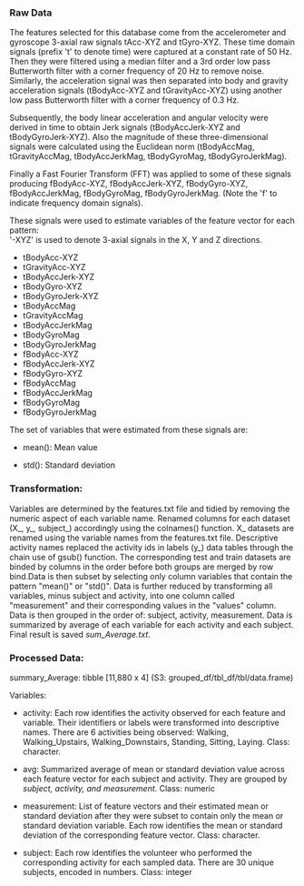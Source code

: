 ### Raw Data 

The features selected for this database come from the accelerometer and gyroscope 3-axial raw signals tAcc-XYZ and tGyro-XYZ. These time domain signals (prefix 't' to denote time) were captured at a constant rate of 50 Hz. Then they were filtered using a median filter and a 3rd order low pass Butterworth filter with a corner frequency of 20 Hz to remove noise. Similarly, the acceleration signal was then separated into body and gravity acceleration signals (tBodyAcc-XYZ and tGravityAcc-XYZ) using another low pass Butterworth filter with a corner frequency of 0.3 Hz. 

Subsequently, the body linear acceleration and angular velocity were derived in time to obtain Jerk signals (tBodyAccJerk-XYZ and tBodyGyroJerk-XYZ). Also the magnitude of these three-dimensional signals were calculated using the Euclidean norm (tBodyAccMag, tGravityAccMag, tBodyAccJerkMag, tBodyGyroMag, tBodyGyroJerkMag). 

Finally a Fast Fourier Transform (FFT) was applied to some of these signals producing fBodyAcc-XYZ, fBodyAccJerk-XYZ, fBodyGyro-XYZ, fBodyAccJerkMag, fBodyGyroMag, fBodyGyroJerkMag. (Note the 'f' to indicate frequency domain signals). 

These signals were used to estimate variables of the feature vector for each pattern:  
'-XYZ' is used to denote 3-axial signals in the X, Y and Z directions.

* tBodyAcc-XYZ
* tGravityAcc-XYZ
* tBodyAccJerk-XYZ
* tBodyGyro-XYZ
* tBodyGyroJerk-XYZ
* tBodyAccMag
* tGravityAccMag
* tBodyAccJerkMag
* tBodyGyroMag
* tBodyGyroJerkMag
* fBodyAcc-XYZ
* fBodyAccJerk-XYZ
* fBodyGyro-XYZ
* fBodyAccMag
* fBodyAccJerkMag
* fBodyGyroMag
* fBodyGyroJerkMag

The set of variables that were estimated from these signals are: 

* mean(): Mean value

* std(): Standard deviation

### Transformation:

Variables are determined by the features.txt file and tidied by removing the numeric aspect of each variable name. Renamed columns for each dataset (X_, y_, subject_) accordingly using the colnames() function. X_ datasets are renamed using the variable names from the features.txt file. Descriptive activity names replaced the activity ids in labels (y_) data tables through the chain use of gsub() function. The corresponding test and train datasets are binded by columns in the order before both groups are merged by row bind.Data is then subset by selecting only column variables that contain the pattern "mean()" or "std()". Data is further reduced by transforming all variables, minus subject and activity, into one column called "measurement" and their corresponding values in the "values" column. Data is then grouped in the order of: subject, activity, measurement. Data is summarized by average of each variable for each activity and each subject. Final result is saved *sum_Average.txt*.

### Processed Data:

summary_Average: tibble [11,880 x 4] (S3: grouped_df/tbl_df/tbl/data.frame)

Variables:

* activity: Each row identifies the activity observed for each feature and variable. Their identifiers or labels were transformed into descriptive names. There are 6 activities being observed: Walking, Walking_Upstairs, Walking_Downstairs, Standing, Sitting, Laying. Class: character.

* avg: Summarized average of mean or standard deviation value across each feature vector for each subject and activity. They are grouped by *subject, activity, and measurement*. Class: numeric

* measurement: List of feature vectors and their estimated mean or standard deviation after they were subset to contain only the mean or standard deviation variable. Each row identifies the mean or standard deviation of the corresponding feature vector. Class: character.

* subject: Each row identifies the volunteer who performed the corresponding activity for each sampled data. There are 30 unique subjects, encoded in numbers. Class: integer
